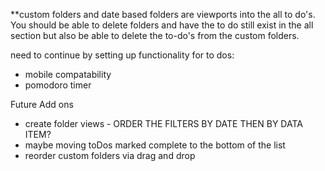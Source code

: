 \*\*custom folders and date based folders are viewports into the all to do's. You should be able to delete folders and have the to do still exist in the all section but also be able to delete the to-do's from the custom folders.

need to continue by setting up functionality for to dos:

- mobile compatability
- pomodoro timer

Future Add ons

- create folder views - ORDER THE FILTERS BY DATE THEN BY DATA ITEM?
- maybe moving toDos marked complete to the bottom of the list
- reorder custom folders via drag and drop
